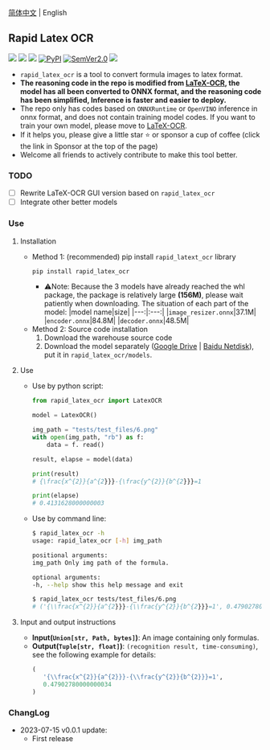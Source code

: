 
[简体中文](https://github.com/RapidAI/RapidLatexOCR/blob/main/docs/README_zh.md) | English

## Rapid Latex OCR

<p align="left">
    <a href="https://huggingface.co/spaces/SWHL/RapidLatexOCR" target="_blank"><img src="https://img.shields.io/badge/%F0%9F%A4%97-Hugging Face Demo-blue"></a>
    <a href=""><img src="https://img.shields.io/badge/Python->=3.6,<3.12-aff.svg"></a>
    <a href=""><img src="https://img.shields.io/badge/OS-Linux%2C%20Win%2C%20Mac-pink.svg"></a>
    <a href="https://pypi.org/project/rapid_latex_ocr/"><img alt="PyPI" src="https://img.shields.io/pypi/v/rapid_latex_ocr"></a>
    <a href="https://semver.org/"><img alt="SemVer2.0" src="https://img.shields.io/badge/SemVer-2.0-brightgreen"></a>
    <a href="https://github.com/psf/black"><img src="https://img.shields.io/badge/code%20style-black-000000.svg"></a>
</p>


- `rapid_latex_ocr` is a tool to convert formula images to latex format.
- **The reasoning code in the repo is modified from [LaTeX-OCR](https://github.com/lukas-blecher/LaTeX-OCR), the model has all been converted to ONNX format, and the reasoning code has been simplified, Inference is faster and easier to deploy.**
- The repo only has codes based on `ONNXRuntime` or `OpenVINO` inference in onnx format, and does not contain training model codes. If you want to train your own model, please move to [LaTeX-OCR](https://github.com/lukas-blecher/LaTeX-OCR).
- If it helps you, please give a little star ⭐ or sponsor a cup of coffee (click the link in Sponsor at the top of the page)
- Welcome all friends to actively contribute to make this tool better.

### TODO
- [ ] Rewrite LaTeX-OCR GUI version based on `rapid_latex_ocr`
- [ ] Integrate other better models

### Use
1. Installation
     - Method 1: (recommended) pip install `rapid_latext_ocr` library
        ```bash
        pip install rapid_latex_ocr
        ```
        - ⚠️Note: Because the 3 models have already reached the whl package, the package is relatively large **(156M)**, please wait patiently when downloading. The situation of each part of the model:
             |model name|size|
             |---:|:---:|
             |`image_resizer.onnx`|37.1M|
             |`encoder.onnx`|84.8M|
             |`decoder.onnx`|48.5M|
     - Method 2: Source code installation
       1. Download the warehouse source code
       2. Download the model separately ([Google Drive](https://drive.google.com/drive/folders/1e8BgLk1cPQDSZjgoLgloFYMAQWLTaroQ?usp=sharing) | [Baidu Netdisk](https://pan.baidu.com/s/1rnYmmKp2HhOkYVFehUiMNg?pwd=dh72)), put it in `rapid_latex_ocr/models`.

2. Use
     - Use by python script:
         ```python
         from rapid_latex_ocr import LatexOCR

         model = LatexOCR()

         img_path = "tests/test_files/6.png"
         with open(img_path, "rb") as f:
             data = f. read()

         result, elapse = model(data)

         print(result)
         # {\frac{x^{2}}{a^{2}}}-{\frac{y^{2}}{b^{2}}}=1

         print(elapse)
         # 0.4131628000000003
         ```
     - Use by command line:
         ```bash
         $ rapid_latex_ocr -h
         usage: rapid_latex_ocr [-h] img_path

         positional arguments:
         img_path Only img path of the formula.

         optional arguments:
         -h, --help show this help message and exit

         $ rapid_latex_ocr tests/test_files/6.png
         # ('{\\frac{x^{2}}{a^{2}}}-{\\frac{y^{2}}{b^{2}}}=1', 0.47902780000000034)
         ```
3. Input and output instructions
    - **Input(`Union[str, Path, bytes]`)**: An image containing only formulas.
    - **Output(`Tuple[str, float]`)**: `(recognition result, time-consuming)`, see the following example for details:
        ```python
        (
           '{\\frac{x^{2}}{a^{2}}}-{\\frac{y^{2}}{b^{2}}}=1',
           0.47902780000000034
        )
        ```

### ChangLog
- 2023-07-15 v0.0.1 update:
   - First release